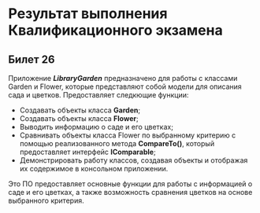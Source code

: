 # Результат выполнения Квалификационного экзамена
## Билет 26
Приложение ***LibraryGarden*** предназначено для работы с классами Garden и Flower, которые представляют собой модели для описания сада и цветков.
Предоставляет следкющие функции:
- Создавать объекты класса **Garden**;
- Создавать объекты класса **Flower**;
- Выводить информацию о саде и его цветках;
- Сравнивать объекты класса Flower по выбранному критерию с помощью реализованного метода **CompareTo()**, который предоставляет интерфейс **IComparable**;
- Демонстрировать работу классов, создавая объекты и отображая их содержимое в консольном приложении.

Это ПО предоставляет основные функции для работы с информацией о саде и его цветках, а также возможность сравнения цветков на основе выбранного критерия.

